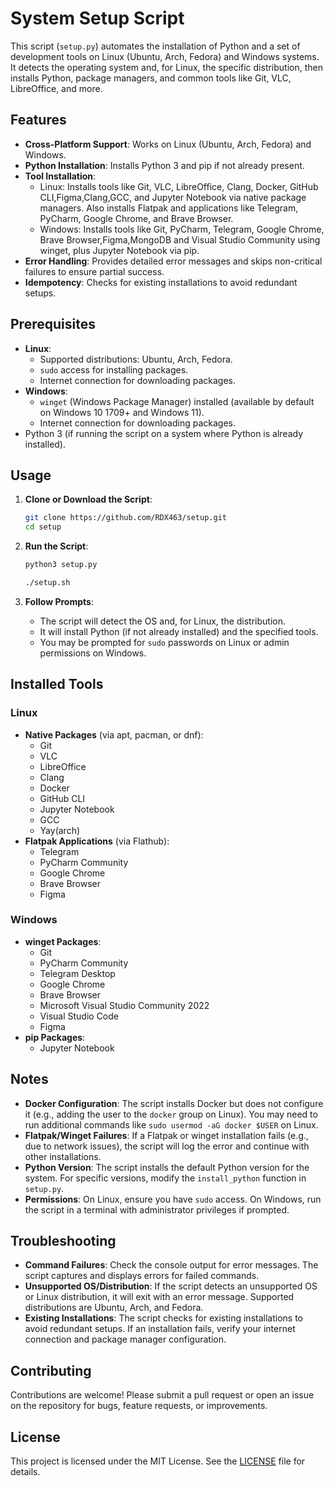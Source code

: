 # System Setup Script

This script (`setup.py`) automates the installation of Python and a set of development tools on Linux (Ubuntu, Arch, Fedora) and Windows systems. It detects the operating system and, for Linux, the specific distribution, then installs Python, package managers, and common tools like Git, VLC, LibreOffice, and more.

## Features

- **Cross-Platform Support**: Works on Linux (Ubuntu, Arch, Fedora) and Windows.
- **Python Installation**: Installs Python 3 and pip if not already present.
- **Tool Installation**:
  - Linux: Installs tools like Git, VLC, LibreOffice, Clang, Docker, GitHub CLI,Figma,Clang,GCC, and Jupyter Notebook via native package managers. Also installs Flatpak and applications like Telegram, PyCharm, Google Chrome, and Brave Browser.
  - Windows: Installs tools like Git, PyCharm, Telegram, Google Chrome, Brave Browser,Figma,MongoDB and Visual Studio Community using winget, plus Jupyter Notebook via pip.
- **Error Handling**: Provides detailed error messages and skips non-critical failures to ensure partial success.
- **Idempotency**: Checks for existing installations to avoid redundant setups.

## Prerequisites

- **Linux**:
  - Supported distributions: Ubuntu, Arch, Fedora.
  - `sudo` access for installing packages.
  - Internet connection for downloading packages.
- **Windows**:
  - `winget` (Windows Package Manager) installed (available by default on Windows 10 1709+ and Windows 11).
  - Internet connection for downloading packages.
- Python 3 (if running the script on a system where Python is already installed).

## Usage

1. **Clone or Download the Script**:
   ```bash
   git clone https://github.com/RDX463/setup.git
   cd setup
   ```

2. **Run the Script**:
   ```bash
   python3 setup.py

   ./setup.sh
   ```

3. **Follow Prompts**:
   - The script will detect the OS and, for Linux, the distribution.
   - It will install Python (if not already installed) and the specified tools.
   - You may be prompted for `sudo` passwords on Linux or admin permissions on Windows.

## Installed Tools

### Linux
- **Native Packages** (via apt, pacman, or dnf):
  - Git
  - VLC
  - LibreOffice
  - Clang
  - Docker
  - GitHub CLI
  - Jupyter Notebook
  - GCC
  - Yay(arch)
- **Flatpak Applications** (via Flathub):
  - Telegram
  - PyCharm Community
  - Google Chrome
  - Brave Browser
  - Figma

### Windows
- **winget Packages**:
  - Git
  - PyCharm Community
  - Telegram Desktop
  - Google Chrome
  - Brave Browser
  - Microsoft Visual Studio Community 2022
  - Visual Studio Code
  - Figma
- **pip Packages**:
  - Jupyter Notebook

## Notes

- **Docker Configuration**: The script installs Docker but does not configure it (e.g., adding the user to the `docker` group on Linux). You may need to run additional commands like `sudo usermod -aG docker $USER` on Linux.
- **Flatpak/Winget Failures**: If a Flatpak or winget installation fails (e.g., due to network issues), the script will log the error and continue with other installations.
- **Python Version**: The script installs the default Python version for the system. For specific versions, modify the `install_python` function in `setup.py`.
- **Permissions**: On Linux, ensure you have `sudo` access. On Windows, run the script in a terminal with administrator privileges if prompted.

## Troubleshooting

- **Command Failures**: Check the console output for error messages. The script captures and displays errors for failed commands.
- **Unsupported OS/Distribution**: If the script detects an unsupported OS or Linux distribution, it will exit with an error message. Supported distributions are Ubuntu, Arch, and Fedora.
- **Existing Installations**: The script checks for existing installations to avoid redundant setups. If an installation fails, verify your internet connection and package manager configuration.

## Contributing

Contributions are welcome! Please submit a pull request or open an issue on the repository for bugs, feature requests, or improvements.

## License

This project is licensed under the MIT License. See the [LICENSE](LICENSE) file for details.
